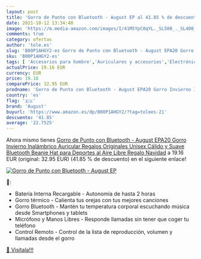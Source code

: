 ```yaml
---
layout: post
title: 'Gorro de Punto con Bluetooth - August EP al 41.85 % de descuento'
date: 2021-10-12 13:34:48
image: 'https://m.media-amazon.com/images/I/41M5YpC0qYL._SL500_._SL400_.jpg'
comments: true
category: ofertas
author: 'tole.es'
slug: 'B00P1AHGY2-es Gorro de Punto con Bluetooth - August EPA20 Gorro Invierno...'
sku: 'B00P1AHGY2-es'
tags: [ 'Accesorios para hombre','Auriculares y accesorios','Electrónica','Gorros de punto para hombre','Ropa','Ropa para hombre','Sombreros y gorras para hombre','august','navidad', ]
actualPrice: 19.16 EUR
currency: EUR
price: 19.16
comparePrice: 32.95 EUR
prodname: 'Gorro de Punto con Bluetooth - August EPA20 Gorro Invierno Inalámbrico Auricular Regalos Originales Unisex Cálido y Suave Bluetooth Beanie Hat para Deportes al Aire Libre  Regalo Navidad'
country: 'es'
flag: '🇪🇸'
brand: 'August'
buyurl: 'https://www.amazon.es/dp/B00P1AHGY2/?tag=tolees-21'
descuento: '41.85'
average: '22.7525'
---
```


Ahora mismo tienes [Gorro de Punto con Bluetooth - August EPA20 Gorro Invierno Inalámbrico Auricular Regalos Originales Unisex Cálido y Suave Bluetooth Beanie Hat para Deportes al Aire Libre  Regalo Navidad](https://www.amazon.es/dp/B00P1AHGY2/?tag=tolees-21) a 19.16 EUR (original: 32.95 EUR) (41.85 %  de descuento) en el siguiente enlace!

[![Gorro de Punto con Bluetooth - August EP](https://m.media-amazon.com/images/I/41M5YpC0qYL._SL500_._SL400_.jpg)](https://www.amazon.es/dp/B00P1AHGY2/?tag=tolees-21)

🔎:

- Batería Interna Recargable - Autonomía de hasta 2 horas
- Gorro térmico - Calienta tus orejas con tus mejores canciones
- Gorro Bluetooth - Mantén tu temperatura corporal escuchando música desde Smartphones y tablets
- Micrófono y Manos Libres - Responde llamadas sin tener que coger tu teléfono
- Control Remoto - Control de la lista de reproducción, volumen y llamadas desde el gorro

[🛒 Visítala!!!](https://www.amazon.es/dp/B00P1AHGY2/?tag=tolees-21)
